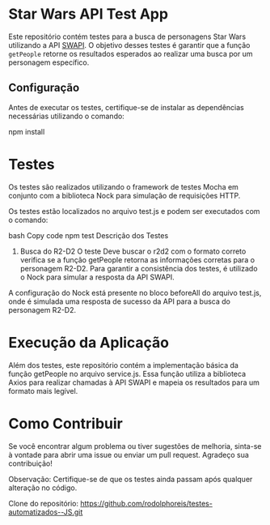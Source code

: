 # Star Wars API Test App

Este repositório contém testes para a busca de personagens Star Wars utilizando a API [SWAPI](https://swapi.dev/). O objetivo desses testes é garantir que a função `getPeople` retorne os resultados esperados ao realizar uma busca por um personagem específico.

## Configuração

Antes de executar os testes, certifique-se de instalar as dependências necessárias utilizando o comando:

npm install

# Testes
Os testes são realizados utilizando o framework de testes Mocha em conjunto com a biblioteca Nock para simulação de requisições HTTP.

Os testes estão localizados no arquivo test.js e podem ser executados com o comando:

bash
Copy code
npm test
Descrição dos Testes

1. Busca do R2-D2
O teste Deve buscar o r2d2 com o formato correto verifica se a função getPeople retorna as informações corretas para o personagem R2-D2. Para garantir a consistência dos testes, é utilizado o Nock para simular a resposta da API SWAPI.

A configuração do Nock está presente no bloco beforeAll do arquivo test.js, onde é simulada uma resposta de sucesso da API para a busca do personagem R2-D2.

# Execução da Aplicação
Além dos testes, este repositório contém a implementação básica da função getPeople no arquivo service.js. Essa função utiliza a biblioteca Axios para realizar chamadas à API SWAPI e mapeia os resultados para um formato mais legível.

# Como Contribuir
Se você encontrar algum problema ou tiver sugestões de melhoria, sinta-se à vontade para abrir uma issue ou enviar um pull request. Agradeço sua contribuição!

Observação: Certifique-se de que os testes ainda passam após qualquer alteração no código.

Clone do repositório:
https://github.com/rodolphoreis/testes-automatizados--JS.git
